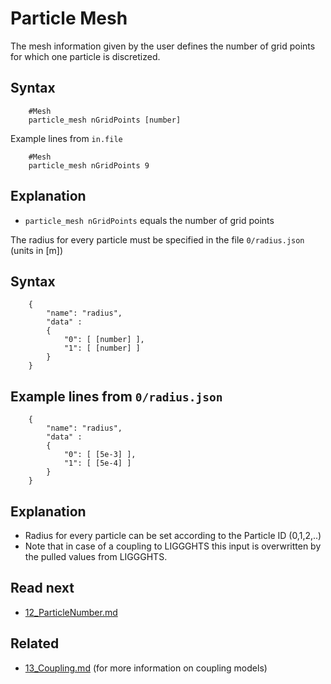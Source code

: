 Particle Mesh 
======================
The mesh information given by the user defines the number of grid points for which one particle is discretized.

Syntax
-------------------
````
    #Mesh
    particle_mesh nGridPoints [number]
````

Example lines from `in.file`
````
    #Mesh
    particle_mesh nGridPoints 9 
````


Explanation
------------
- `particle_mesh nGridPoints` equals the number of grid points

The radius for every particle must be specified in the file `0/radius.json` (units in [m])

Syntax
-------------------
````
    {
        "name": "radius",
        "data" :
        {
            "0": [ [number] ],
            "1": [ [number] ]
        }
    }
````

Example lines from `0/radius.json`
-------------------

````
    {
        "name": "radius",
        "data" :
        {
            "0": [ [5e-3] ],
            "1": [ [5e-4] ]
        }
    }
````

Explanation
------------
- Radius for every particle can be set according to the Particle ID (0,1,2,..) 
- Note that in case of a coupling to LIGGGHTS this input is overwritten by the pulled values from LIGGGHTS.
 

Read next
-----------
 - [12_ParticleNumber.md](12_ParticleNumber.md)

Related
-----------
 - [13_Coupling.md](13_Coupling.md) (for more information on coupling models)